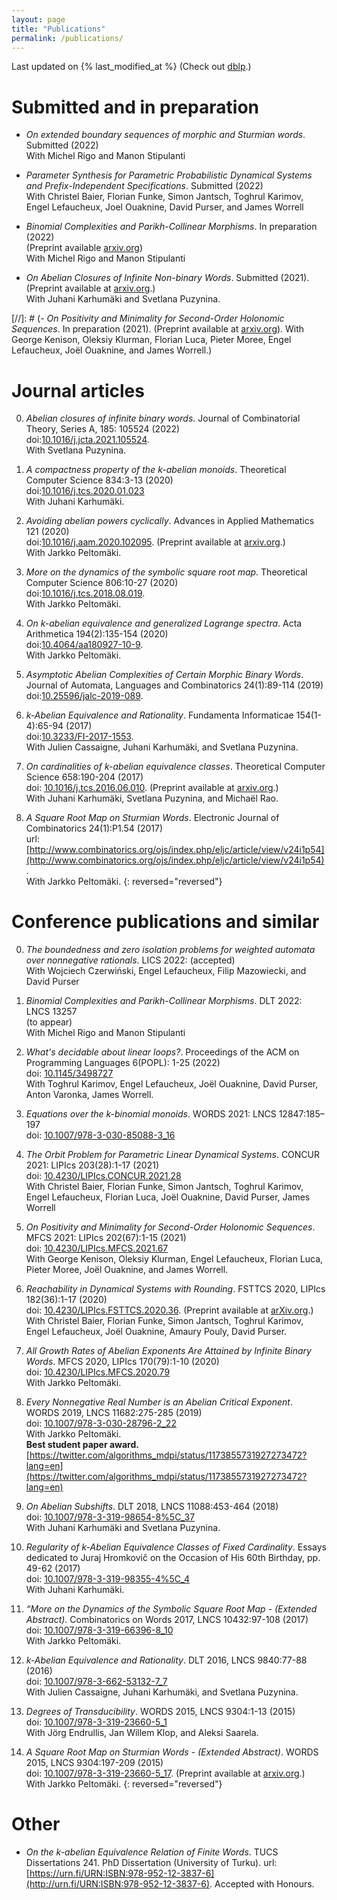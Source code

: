 ```yaml
---
layout: page
title: "Publications"
permalink: /publications/
---
```

Last updated on {% last_modified_at %} (Check out [dblp](https://dblp.uni-trier.de/pid/180/5763.html).)

# Submitted and in preparation

- *On extended boundary sequences of morphic and Sturmian words*. Submitted (2022)  
With Michel Rigo and Manon Stipulanti

- *Parameter Synthesis for Parametric Probabilistic Dynamical Systems and Prefix-Independent Specifications*. Submitted (2022)  
With Christel Baier, Florian Funke, Simon Jantsch, Toghrul Karimov, Engel Lefaucheux, Joel Ouaknine, David Purser, and James Worrell

- *Binomial Complexities and Parikh-Collinear Morphisms*. In preparation (2022)  
(Preprint available [arxiv.org](https://arxiv.org/abs/2201.04603))  
With Michel Rigo and Manon Stipulanti

- *On Abelian Closures of Infinite Non-binary Words*. Submitted (2021).  
(Preprint available at [arxiv.org](https://arxiv.org/abs/2012.14701).)  
With Juhani Karhumäki and Svetlana Puzynina.

[//]: # (- *On Positivity and Minimality for Second-Order Holonomic Sequences*. In preparation (2021). (Preprint available at [arxiv.org](https://arxiv.org/abs/2007.12282)).  With George Kenison, Oleksiy Klurman, Florian Luca, Pieter Moree, Engel Lefaucheux, Joël Ouaknine, and James Worrell.)





# Journal articles
0. *Abelian closures of infinite binary words*. Journal of Combinatorial Theory, Series A, 185: 105524 (2022)  
doi:[10.1016/j.jcta.2021.105524](https://doi.org/10.1016/j.jcta.2021.105524).  
With Svetlana Puzynina.


0. *A compactness property of the $k$-abelian monoids*. Theoretical Computer Science 834:3-13 (2020)  
doi:[10.1016/j.tcs.2020.01.023](https://dx.doi.org/10.1016/j.tcs.2020.01.023)  
With Juhani Karhumäki.

0. *Avoiding abelian powers cyclically*. Advances in Applied Mathematics 121 (2020)  
doi:[10.1016/j.aam.2020.102095](https://dx.doi.org/10.1016/j.aam.2020.102095). (Preprint available at [arxiv.org](https://arxiv.org/abs/2006.06307).)  
With Jarkko Peltomäki.

0. *More on the dynamics of the symbolic square root map*. Theoretical Computer Science 806:10-27 (2020)  
doi:[10.1016/j.tcs.2018.08.019](https://dx.doi.org/10.1016/j.tcs.2018.08.019).  
With Jarkko Peltomäki.

0. *On $k$-abelian equivalence and generalized Lagrange spectra*. Acta Arithmetica 194(2):135-154 (2020)  
doi:[10.4064/aa180927-10-9](https://doi.org/10.4064/aa180927-10-9).  
With Jarkko Peltomäki.

0. *Asymptotic Abelian Complexities of Certain Morphic Binary Words*. Journal of Automata, Languages and Combinatorics 24(1):89-114 (2019)  
doi:[10.25596/jalc-2019-089](https://doi.org/10.25596/jalc-2019-089).

0. *$k$-Abelian Equivalence and Rationality*. Fundamenta Informaticae 154(1-4):65-94 (2017)  
doi:[10.3233/FI-2017-1553](https://doi.org/10.3233/FI-2017-1553).  
With Julien Cassaigne, Juhani Karhumäki, and Svetlana Puzynina.

0. *On cardinalities of $k$-abelian equivalence classes*. Theoretical Computer Science 658:190-204 (2017)  
doi: [10.1016/j.tcs.2016.06.010](https://doi.org/10.1016/j.tcs.2016.06.010). (Preprint available at [arxiv.org](http://arxiv.org/abs/1605.03319).)  
With Juhani Karhumäki, Svetlana Puzynina, and Michaël Rao.

0. *A Square Root Map on Sturmian Words*. Electronic Journal of Combinatorics 24(1):P1.54 (2017)  
url: [http://www.combinatorics.org/ojs/index.php/eljc/article/view/v24i1p54](http://www.combinatorics.org/ojs/index.php/eljc/article/view/v24i1p54).  
With Jarkko Peltomäki.
{: reversed="reversed"}



# Conference publications and similar

0. *The boundedness and zero isolation problems for weighted automata over nonnegative rationals*. LICS 2022: (accepted)  
With Wojciech Czerwiński, Engel Lefaucheux, Filip Mazowiecki, and David Purser

0. *Binomial Complexities and Parikh-Collinear Morphisms*. DLT 2022: LNCS 13257  
(to appear)  
With Michel Rigo and Manon Stipulanti

0. *What's decidable about linear loops?*. Proceedings of the ACM on Programming Languages 6(POPL): 1-25 (2022)  
doi: [10.1145/3498727](https://doi.org/10.1145/3498727)  
With Toghrul Karimov, Engel Lefaucheux, Joël Ouaknine, David Purser, Anton Varonka, James Worrell.

0. *Equations over the k-binomial monoids*. WORDS 2021: LNCS 12847:185–197  
doi: [10.1007/978-3-030-85088-3_16](https://doi.org/10.1007/978-3-030-85088-3_16)


0. *The Orbit Problem for Parametric Linear Dynamical Systems*. CONCUR 2021: LIPIcs 203(28):1-17  (2021)  
doi: [10.4230/LIPIcs.CONCUR.2021.28](https://doi.org/10.4230/LIPIcs.CONCUR.2021.28)  
With Christel Baier, Florian Funke, Simon Jantsch, Toghrul Karimov, Engel Lefaucheux, Florian Luca, Joël Ouaknine, David Purser, James Worrell

0. *On Positivity and Minimality for Second-Order Holonomic Sequences*. MFCS 2021: LIPIcs 202(67):1-15 (2021)  
doi: [10.4230/LIPIcs.MFCS.2021.67](https://doi.org/10.4230/LIPIcs.MFCS.2021.67)  
With George Kenison, Oleksiy Klurman, Engel Lefaucheux, Florian Luca, Pieter Moree, Joël Ouaknine, and James Worrell.

0. *Reachability in Dynamical Systems with Rounding*. FSTTCS 2020, LIPIcs 182(36):1-17 (2020)  
doi: [10.4230/LIPIcs.FSTTCS.2020.36](https://doi.org/10.4230/LIPIcs.FSTTCS.2020.36). (Preprint available at [arXiv.org](https://arxiv.org/abs/2009.13353).)  
With Christel Baier, Florian Funke, Simon Jantsch, Toghrul Karimov, Engel Lefaucheux, Joël Ouaknine, Amaury Pouly, David Purser.

0. *All Growth Rates of Abelian Exponents Are Attained by Infinite Binary Words*. MFCS 2020, LIPIcs 170(79):1-10 (2020)  
doi: [10.4230/LIPIcs.MFCS.2020.79](https://doi.org/10.4230/LIPIcs.MFCS.2020.79)  
With Jarkko Peltomäki.

0. *Every Nonnegative Real Number is an Abelian Critical Exponent*. WORDS 2019, LNCS 11682:275-285 (2019)  
doi: [10.1007/978-3-030-28796-2_22](https://doi.org/10.1007/978-3-030-28796-2_22)  
With Jarkko Peltomäki.  
**Best student paper award.** [https://twitter.com/algorithms_mdpi/status/1173855731927273472?lang=en](https://twitter.com/algorithms_mdpi/status/1173855731927273472?lang=en)

0. *On Abelian Subshifts*. DLT 2018, LNCS 11088:453-464 (2018)  
doi: [10.1007/978-3-319-98654-8%5C_37](https://doi.org/10.1007/978-3-319-98654-8%5C_37)  
With Juhani Karhumäki and Svetlana Puzynina.

0. *Regularity of k-Abelian Equivalence Classes of Fixed Cardinality*. Essays dedicated to Juraj Hromkovič on the Occasion of His 60th Birthday, pp. 49-62 (2017)  
doi: [10.1007/978-3-319-98355-4%5C_4](https://doi.org/10.1007/978-3-319-98355-4%5C_4)  
With Juhani Karhumäki.

0. *“More on the Dynamics of the Symbolic Square Root Map - (Extended Abstract)*. Combinatorics on Words 2017, LNCS 10432:97-108 (2017)  
doi: [10.1007/978-3-319-66396-8_10](https://doi.org/10.1007/978-3-319-66396-8_10)  
With Jarkko Peltomäki.

0. *k-Abelian Equivalence and Rationality*. DLT 2016, LNCS 9840:77-88 (2016)  
doi: [10.1007/978-3-662-53132-7_7](https://doi.org/10.1007/978-3-662-53132-7_7)  
With Julien Cassaigne, Juhani Karhumäki, and Svetlana Puzynina.

0. *Degrees of Transducibility*. WORDS 2015, LNCS 9304:1-13 (2015)  
doi: [10.1007/978-3-319-23660-5_1](https://doi.org/10.1007/978-3-319-23660-5_1)  
With Jörg Endrullis, Jan Willem Klop, and Aleksi Saarela.

0. *A Square Root Map on Sturmian Words - (Extended Abstract)*. WORDS 2015, LNCS 9304:197-209 (2015)  
doi: [10.1007/978-3-319-23660-5_17](https://doi.org/10.1007/978-3-319-23660-5_17). (Preprint available at [arxiv.org](http://arxiv.org/abs/1509.06349).)  
With Jarkko Peltomäki.
{: reversed="reversed"}

# Other

- *On the k-abelian Equivalence Relation of Finite Words*. TUCS Dissertations 241. PhD Dissertation (University of Turku). url: [https://urn.fi/URN:ISBN:978-952-12-3837-6](http://urn.fi/URN:ISBN:978-952-12-3837-6).
Accepted with Honours.
